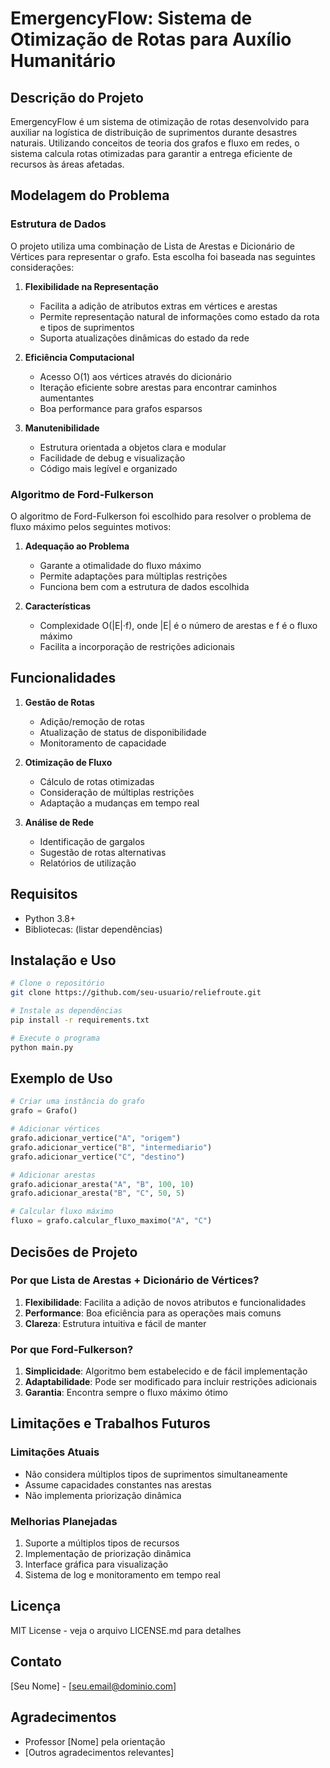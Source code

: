 # EmergencyFlow: Sistema de Otimização de Rotas para Auxílio Humanitário

## Descrição do Projeto
EmergencyFlow é um sistema de otimização de rotas desenvolvido para auxiliar na logística de distribuição de suprimentos durante desastres naturais. Utilizando conceitos de teoria dos grafos e fluxo em redes, o sistema calcula rotas otimizadas para garantir a entrega eficiente de recursos às áreas afetadas.

## Modelagem do Problema

### Estrutura de Dados
O projeto utiliza uma combinação de Lista de Arestas e Dicionário de Vértices para representar o grafo. Esta escolha foi baseada nas seguintes considerações:

1. **Flexibilidade na Representação**
   - Facilita a adição de atributos extras em vértices e arestas
   - Permite representação natural de informações como estado da rota e tipos de suprimentos
   - Suporta atualizações dinâmicas do estado da rede

2. **Eficiência Computacional**
   - Acesso O(1) aos vértices através do dicionário
   - Iteração eficiente sobre arestas para encontrar caminhos aumentantes
   - Boa performance para grafos esparsos

3. **Manutenibilidade**
   - Estrutura orientada a objetos clara e modular
   - Facilidade de debug e visualização
   - Código mais legível e organizado

### Algoritmo de Ford-Fulkerson
O algoritmo de Ford-Fulkerson foi escolhido para resolver o problema de fluxo máximo pelos seguintes motivos:

1. **Adequação ao Problema**
   - Garante a otimalidade do fluxo máximo
   - Permite adaptações para múltiplas restrições
   - Funciona bem com a estrutura de dados escolhida

2. **Características**
   - Complexidade O(|E|·f), onde |E| é o número de arestas e f é o fluxo máximo
   - Facilita a incorporação de restrições adicionais



## Funcionalidades

1. **Gestão de Rotas**
   - Adição/remoção de rotas
   - Atualização de status de disponibilidade
   - Monitoramento de capacidade

2. **Otimização de Fluxo**
   - Cálculo de rotas otimizadas
   - Consideração de múltiplas restrições
   - Adaptação a mudanças em tempo real

3. **Análise de Rede**
   - Identificação de gargalos
   - Sugestão de rotas alternativas
   - Relatórios de utilização

## Requisitos
- Python 3.8+
- Bibliotecas: (listar dependências)

## Instalação e Uso
```bash
# Clone o repositório
git clone https://github.com/seu-usuario/reliefroute.git

# Instale as dependências
pip install -r requirements.txt

# Execute o programa
python main.py
```

## Exemplo de Uso
```python
# Criar uma instância do grafo
grafo = Grafo()

# Adicionar vértices
grafo.adicionar_vertice("A", "origem")
grafo.adicionar_vertice("B", "intermediario")
grafo.adicionar_vertice("C", "destino")

# Adicionar arestas
grafo.adicionar_aresta("A", "B", 100, 10)
grafo.adicionar_aresta("B", "C", 50, 5)

# Calcular fluxo máximo
fluxo = grafo.calcular_fluxo_maximo("A", "C")
```

## Decisões de Projeto

### Por que Lista de Arestas + Dicionário de Vértices?
1. **Flexibilidade**: Facilita a adição de novos atributos e funcionalidades
2. **Performance**: Boa eficiência para as operações mais comuns
3. **Clareza**: Estrutura intuitiva e fácil de manter

### Por que Ford-Fulkerson?
1. **Simplicidade**: Algoritmo bem estabelecido e de fácil implementação
2. **Adaptabilidade**: Pode ser modificado para incluir restrições adicionais
3. **Garantia**: Encontra sempre o fluxo máximo ótimo

## Limitações e Trabalhos Futuros

### Limitações Atuais
- Não considera múltiplos tipos de suprimentos simultaneamente
- Assume capacidades constantes nas arestas
- Não implementa priorização dinâmica

### Melhorias Planejadas
1. Suporte a múltiplos tipos de recursos
2. Implementação de priorização dinâmica
3. Interface gráfica para visualização
4. Sistema de log e monitoramento em tempo real

## Licença
MIT License - veja o arquivo LICENSE.md para detalhes

## Contato
[Seu Nome] - [seu.email@dominio.com]

## Agradecimentos
- Professor [Nome] pela orientação
- [Outros agradecimentos relevantes]